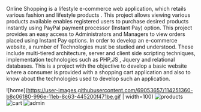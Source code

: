 Online Shopping is a lifestyle e-commerce web application, which retails various fashion and
lifestyle products . This project allows viewing various products available enables registered users to purchase desired products instantly using PayPal payment
processor (Instant Pay) option.
This project provides an easy access to Administrators and Managers to view orders placed using Instant Pay options.
In order to develop an e-commerce website, a number of Technologies must be studied and understood. These include multi-tiered architecture, server and client side scripting techniques, implementation technologies such as PHP,JS , Jquery and
relational databases. This is a project with the objective to develop a basic website where a consumer is provided with a shopping cart application and also to know about the technologies
used to develop such an application.



![home](https://user-images.githubusercontent.com/69053657/114251360-b8c06180-996e-11eb-8c63-445200f471be.gif | width=100)
![products](https://user-images.githubusercontent.com/69053657/114251462-1f457f80-996f-11eb-8dd4-22e3766e98c0.gif)
![cart](https://user-images.githubusercontent.com/69053657/114251781-52d4d980-9970-11eb-8f0b-1f5c44cc7c4a.gif)
![admin](https://user-images.githubusercontent.com/69053657/114251666-da6e1880-996f-11eb-97df-4be624846346.gif)
